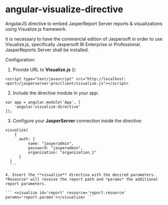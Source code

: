 angular-visualize-directive
===========================

AngularJS directive to embed JasperReport Server reports &amp; visualizations using Visualize.js framework.

It is necessary to have the commercial edition of Jaspersoft in order to use Visualize.js, specifically Jaspersoft BI Enterprise or Professional. JasperReports Server shall be installed.

Configuration:

1. Provide URL to **Visualize.js** ():

  ```<script type="text/javascript" src="http://localhost:<port>/jasperserver-pro/client/visualize.js"></script>```

2. Include the directive module in your app:

  ```
  var app = angular.module('App', [
	  'angular-visualize-directive'
  ]);
  ```
  
3. Configure your **JasperServer** connection inside the directive:

  ``` 
  visualize(
      {
        auth: {
            name: "jasperadmin",
            password: "jasperadmin",
            organization: "organization_1"
        }
    } 
    ```

4. Insert the **visualize** directive with the desired parameters. *Resource* will receive the report path and *params* the additional report parameters.

  ``` <visualize id='report' resource='report.resource' params='report.params'></visualize> ```
